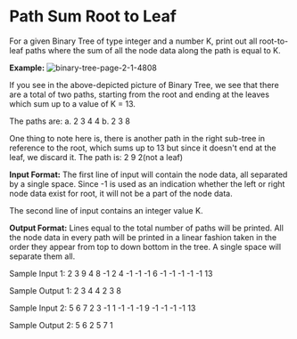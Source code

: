 # Path Sum Root to Leaf

For a given Binary Tree of type integer and a number K, print out all root-to-leaf paths where the sum of all the node data along the path is equal to K.

**Example:**
![binary-tree-page-2-1-4808](https://user-images.githubusercontent.com/55676207/149214800-06e8dd7d-14e4-4a98-80f2-1533a3a5ed35.png)


If you see in the above-depicted picture of Binary Tree, we see that there are a total of two paths, starting from the root and ending at the leaves which sum up to a value of K = 13.

The paths are:
a. 2 3 4 4
b. 2 3 8

One thing to note here is, there is another path in the right sub-tree in reference to the root, which sums up to 13 but since it doesn't end at the leaf, we discard it.
The path is: 2 9 2(not a leaf)

**Input Format:**
The first line of input will contain the node data, all separated by a single space. Since -1 is used as an indication whether the left or right node data exist for root, it will not be a part of the node data.

The second line of input contains an integer value K.

**Output Format:**
Lines equal to the total number of paths will be printed. All the node data in every path will be printed in a linear fashion taken in the order they appear from top to down bottom in the tree. A single space will separate them all.


Sample Input 1:
2 3 9 4 8 -1 2 4 -1 -1 -1 6 -1 -1 -1 -1 -1
13

Sample Output 1:
2 3 4 4 
2 3 8

Sample Input 2:
5 6 7 2 3 -1 1 -1 -1 -1 9 -1 -1 -1 -1
13

Sample Output 2:
5 6 2
5 7 1